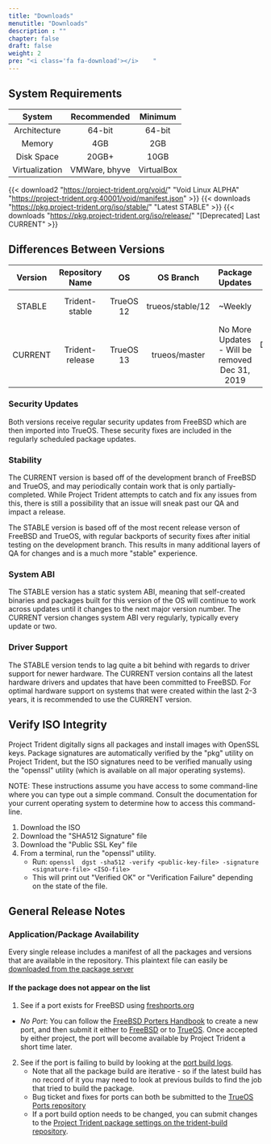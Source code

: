 ```yaml
---
title: "Downloads"
menutitle: "Downloads"
description : ""
chapter: false
draft: false
weight: 2
pre: "<i class='fa fa-download'></i>	"
---
```


## System Requirements
|System|Recommended|Minimum |
|:--:|:--------------------:|:--------------:|
|Architecture| 64-bit | 64-bit |
| Memory | 4GB | 2GB |
|Disk Space| 20GB+ | 10GB |
|Virtualization| VMWare, bhyve | VirtualBox |


{{< download2 "https://project-trident.org/void/" "Void Linux ALPHA" "https://project-trident.org:40001/void/manifest.json" >}}
{{< downloads "https://pkg.project-trident.org/iso/stable/" "Latest STABLE" >}}
{{< downloads "https://pkg.project-trident.org/iso/release/" "[Deprecated] Last CURRENT" >}}

## Differences Between Versions
| Version | Repository Name | OS | OS Branch | Package Updates | Notes |
| :---: | :---: | :---: | :---: | :---: | :---: |
| STABLE | Trident-stable | TrueOS 12 | trueos/stable/12 | ~Weekly | Latest Release of FreeBSD |
| CURRENT | Trident-release | TrueOS 13 | trueos/master | No More Updates - Will be removed Dec 31, 2019 | Development branch of FreeBSD |

### Security Updates
Both versions receive regular security updates from FreeBSD which are then imported into TrueOS. These security fixes are included in the regularly scheduled package updates.

### Stability
The CURRENT version is based off of the development branch of FreeBSD and TrueOS, and may periodically contain work that is only partially-completed. While Project Trident attempts to catch and fix any issues from this, there is still a possibility that an issue will sneak past our QA and impact a release.

The STABLE version is based off of the most recent release verson of FreeBSD and TrueOS, with regular backports of security fixes after initial testing on the development branch. This results in many additional layers of QA for changes and is a much more "stable" experience.

### System ABI
The STABLE version has a static system ABI, meaning that self-created binaries and packages built for this version of the OS will continue to work across updates until it changes to the next major version number. The CURRENT version changes system ABI very regularly, typically every update or two.

### Driver Support
The STABLE version tends to lag quite a bit behind with regards to driver support for newer hardware. The CURRENT version contains all the latest hardware drivers and updates that have been committed to FreeBSD. For optimal hardware support on systems that were created within the last 2-3 years, it is recommended to use the CURRENT version.

## Verify ISO Integrity
Project Trident digitally signs all packages and install images with OpenSSL keys. Package signatures are automatically verified by the "pkg" utility on Project Trident, but the ISO signatures need to be verified manually using the "openssl" utility (which is available on all major operating systems).

NOTE: These instructions assume you have access to some command-line where you can type out a simple command. Consult the documentation for your current operating system to determine how to access this command-line.

1. Download the ISO
2. Download the "SHA512 Signature" file
3. Download the "Public SSL Key" file
4. From a terminal, run the "openssl" utility.
   * Run: `openssl  dgst -sha512 -verify <public-key-file> -signature <signature-file> <ISO-file>`
   * This will print out "Verified OK" or "Verification Failure" depending on the state of the file.

## General Release Notes
### Application/Package Availability
Every single release includes a manifest of all the packages and versions that are available in the repository.
This plaintext file can easily be [downloaded from the package server](http://pkg.project-trident.org/iso/release/manifests/pkg.list)

#### If the package does not appear on the list
1. See if a port exists for FreeBSD using [freshports.org](https://www.freshports.org)
  * *No Port*: You can follow the [FreeBSD Porters Handbook](https://www.freebsd.org/doc/en/books/porters-handbook/) to create a new port, and then submit it either to [FreeBSD](https://bugs.freebsd.org/bugzilla/) or to [TrueOS](https://github.com/trueos/trueos-ports). Once accepted by either project, the port will become available by Project Trident a short time later.
2. See if the port is failing to build by looking at the [port build logs](https://builds.ixsystems.com/poseidon/jail.html?mastername=trident-master-current).
   * Note that all the package build are iterative - so if the latest build has no record of it you may need to look at previous builds to find the job that tried to build the package.
   * Bug ticket and fixes for ports can both be submitted to the [TrueOS Ports repository](https://github.com/trueos/trueos-ports)
   * If a port build option needs to be changed, you can submit changes to the [Project Trident package settings on the trident-build repository](https://github.com/project-trident/trident-build/blob/master/trident-master.json).
